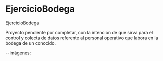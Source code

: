 # EjercicioBodega
EjercicioBodega

Proyecto pendiente por completar, con la intención de que sirva para el control y colecta de datos referente al personal operativo que labora en la bodega de un conocido.

--imágenes:

